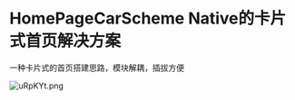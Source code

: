 # HomePageCarScheme Native的卡片式首页解决方案

一种卡片式的首页搭建思路，模块解耦，插拔方便

![uRpKYt.png](https://s2.ax1x.com/2019/10/07/uRpKYt.png)
